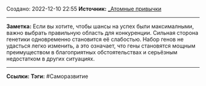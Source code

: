 Создано: 2022-12-10 22:55
**Источник:** [_Атомные привычки](_Атомные%20привычки.md)
***
**Заметка:**  Если вы хотите, чтобы шансы на успех были максималными, важно выбрать правильную область для конкуренции. Сильная сторона генетики одновременно становится её слабостью. Набор генов не удасться легко изменить, а это означает, что гены становятся мощным преимуществом в благоприятных обстоятельствах и серьёзным недостатком в других ситуациях.
***
**Ссылки:** 
**Тэги:** #Саморазвитие 

